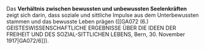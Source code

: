 
Das **Verhältnis zwischen bewussten und unbewussten Seelenkräften** zeigt sich darin, dass soziale und sittliche Impulse aus dem Unterbewussten stammen und das bewusste Leben prägen ([[GA072 (6.) GEISTESWISSENSCHAFTLICHE ERGEBNISSE ÜBER DIE IDEEN DER FREIHEIT UND DES SOZIAL-SITTLICHEN LEBENS, Bern, 30. November 1917|GA072/6]]).
